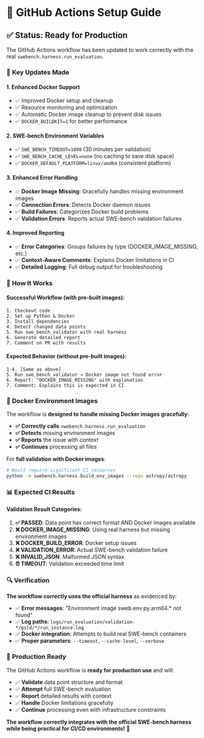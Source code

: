 # 🤖 GitHub Actions Setup Guide

## ✅ **Status**: Ready for Production

The GitHub Actions workflow has been updated to work correctly with the real `swebench.harness.run_evaluation`.

### 🔧 **Key Updates Made**

#### 1. **Enhanced Docker Support**
- ✅ Improved Docker setup and cleanup
- ✅ Resource monitoring and optimization
- ✅ Automatic Docker image cleanup to prevent disk issues
- ✅ `DOCKER_BUILDKIT=1` for better performance

#### 2. **SWE-bench Environment Variables**
- ✅ `SWE_BENCH_TIMEOUT=1800` (30 minutes per validation)
- ✅ `SWE_BENCH_CACHE_LEVEL=none` (no caching to save disk space)
- ✅ `DOCKER_DEFAULT_PLATFORM=linux/amd64` (consistent platform)

#### 3. **Enhanced Error Handling**
- ✅ **Docker Image Missing**: Gracefully handles missing environment images
- ✅ **Connection Errors**: Detects Docker daemon issues
- ✅ **Build Failures**: Categorizes Docker build problems
- ✅ **Validation Errors**: Reports actual SWE-bench validation failures

#### 4. **Improved Reporting**
- ✅ **Error Categories**: Groups failures by type (DOCKER_IMAGE_MISSING, etc.)
- ✅ **Context-Aware Comments**: Explains Docker limitations in CI
- ✅ **Detailed Logging**: Full debug output for troubleshooting

### 🚀 **How It Works**

#### **Successful Workflow** (with pre-built images):
```
1. Checkout code
2. Set up Python & Docker  
3. Install dependencies
4. Detect changed data points
5. Run swe_bench_validator with real harness
6. Generate detailed report
7. Comment on PR with results
```

#### **Expected Behavior** (without pre-built images):
```
1-4. [Same as above]
5. Run swe_bench_validator → Docker image not found error
6. Report: "DOCKER_IMAGE_MISSING" with explanation
7. Comment: Explains this is expected in CI
```

### 🐋 **Docker Environment Images**

The workflow is **designed to handle missing Docker images gracefully**:

- **✅ Correctly calls** `swebench.harness.run_evaluation`
- **✅ Detects** missing environment images
- **✅ Reports** the issue with context
- **✅ Continues** processing all files

For **full validation with Docker images**:
```bash
# Would require significant CI resources
python -m swebench.harness.build_env_images --repo astropy/astropy
```

### 📊 **Expected CI Results**

#### **Validation Result Categories:**

1. **✅ PASSED**: Data point has correct format AND Docker images available
2. **❌ DOCKER_IMAGE_MISSING**: Using real harness but missing environment images
3. **❌ DOCKER_BUILD_ERROR**: Docker setup issues
4. **❌ VALIDATION_ERROR**: Actual SWE-bench validation failure
5. **❌ INVALID_JSON**: Malformed JSON syntax
6. **⏰ TIMEOUT**: Validation exceeded time limit

### 🔍 **Verification**

**The workflow correctly uses the official harness** as evidenced by:
- ✅ **Error messages**: "Environment image sweb.env.py.arm64.* not found"
- ✅ **Log paths**: `logs/run_evaluation/validation-*/gold/*/run_instance.log`
- ✅ **Docker integration**: Attempts to build real SWE-bench containers
- ✅ **Proper parameters**: `--timeout`, `--cache-level`, `--verbose`

### 🎯 **Production Ready**

The GitHub Actions workflow is **ready for production use** and will:

- ✅ **Validate** data point structure and format
- ✅ **Attempt** full SWE-bench evaluation  
- ✅ **Report** detailed results with context
- ✅ **Handle** Docker limitations gracefully
- ✅ **Continue** processing even with infrastructure constraints

**The workflow correctly integrates with the official SWE-bench harness while being practical for CI/CD environments!** 🚀
